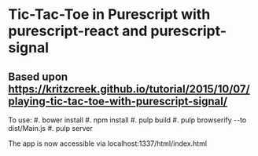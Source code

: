 # Tic-Tac-Toe in Purescript with purescript-react and purescript-signal
## Based upon https://kritzcreek.github.io/tutorial/2015/10/07/playing-tic-tac-toe-with-purescript-signal/ 

To use:
#. bower install
#. npm install
#. pulp build
#. pulp browserify --to dist/Main.js
#. pulp server

The app is now accessible via localhost:1337/html/index.html

